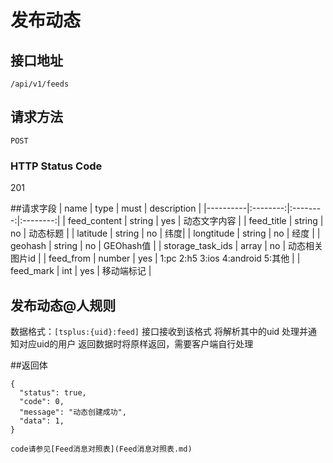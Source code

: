 # 发布动态

## 接口地址
```
/api/v1/feeds
```
## 请求方法
```
POST
```
### HTTP Status Code

201

##请求字段
| name     | type     | must     | description |
|----------|:--------:|:--------:|:--------:|
| feed_content  | string      | yes      | 动态文字内容 |
| feed_title | string   | no    | 动态标题 |
| latitude   | string     | no    | 纬度|
|	longtitude	| string	| no	| 经度	|
|	geohash	|	string	| no	| GEOhash值	|
|	storage_task_ids	| array	| no 	| 动态相关图片id	|
|	feed_from	| number	| yes | 1:pc 2:h5 3:ios 4:android 5:其他 |
|	feed_mark	| int	| yes | 移动端标记 |

## 发布动态@人规则

数据格式：`[tsplus:{uid}:feed]`
接口接收到该格式 将解析其中的uid 处理并通知对应uid的用户
返回数据时将原样返回，需要客户端自行处理

##返回体
```json5
{
  "status": true,
  "code": 0,
  "message": "动态创建成功",
  "data": 1,
}
```
```
code请参见[Feed消息对照表](Feed消息对照表.md)
```

